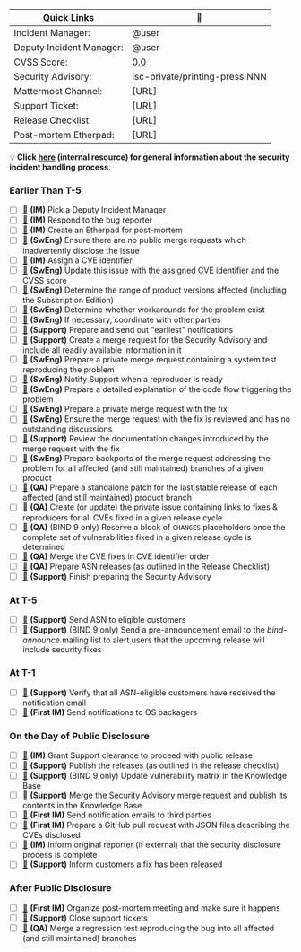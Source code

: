 <!--
THIS ISSUE TEMPLATE IS INTENDED ONLY FOR INTERNAL USE.

If the bug you are reporting is potentially security-related - for example,
if it involves an assertion failure or other crash in `named` that can be
triggered repeatedly - then please make sure that you make the new issue
confidential!
-->
| Quick Links              | :link:                         |
| ------------------------ | ------------------------------ |
| Incident Manager:        | @user                          |
| Deputy Incident Manager: | @user                          |
| CVSS Score:              | [0.0][cvss_score]              |
| Security Advisory:       | isc-private/printing-press!NNN |
| Mattermost Channel:      | [URL]                          |
| Support Ticket:          | [URL]                          |
| Release Checklist:       | [URL]                          |
| Post-mortem Etherpad:    | [URL]                          |

[cvss_score]: https://nvd.nist.gov/vuln-metrics/cvss/v3-calculator?vector=AV:X/AC:X/PR:X/UI:X/S:X/C:X/I:X/A:X&version=3.1

:bulb: **Click [here][checklist_explanations] (internal resource) for general information about the security incident handling process.**

[checklist_explanations]: https://gitlab.isc.org/isc-private/bind9/-/wikis/Security-Incident-Handling-Checklist-Explanations

### Earlier Than T-5

  - [ ] [:link:][step_deputy]            **(IM)** Pick a Deputy Incident Manager
  - [ ] [:link:][step_respond]           **(IM)** Respond to the bug reporter
  - [ ] [:link:][step_etherpad]          **(IM)** Create an Etherpad for post-mortem
  - [ ] [:link:][step_public_mrs]        **(SwEng)** Ensure there are no public merge requests which inadvertently disclose the issue
  - [ ] [:link:][step_assign_cve_id]     **(IM)** Assign a CVE identifier
  - [ ] [:link:][step_note_cve_info]     **(SwEng)** Update this issue with the assigned CVE identifier and the CVSS score
  - [ ] [:link:][step_versions_affected] **(SwEng)** Determine the range of product versions affected (including the Subscription Edition)
  - [ ] [:link:][step_workarounds]       **(SwEng)** Determine whether workarounds for the problem exist
  - [ ] [:link:][step_coordinate]        **(SwEng)** If necessary, coordinate with other parties
  - [ ] [:link:][step_earliest]          **(Support)** Prepare and send out "earliest" notifications
  - [ ] [:link:][step_advisory_mr]       **(Support)** Create a merge request for the Security Advisory and include all readily available information in it
  - [ ] [:link:][step_reproducer_mr]     **(SwEng)** Prepare a private merge request containing a system test reproducing the problem
  - [ ] [:link:][step_notify_support]    **(SwEng)** Notify Support when a reproducer is ready
  - [ ] [:link:][step_code_analysis]     **(SwEng)** Prepare a detailed explanation of the code flow triggering the problem
  - [ ] [:link:][step_fix_mr]            **(SwEng)** Prepare a private merge request with the fix
  - [ ] [:link:][step_review_fix]        **(SwEng)** Ensure the merge request with the fix is reviewed and has no outstanding discussions
  - [ ] [:link:][step_review_docs]       **(Support)** Review the documentation changes introduced by the merge request with the fix
  - [ ] [:link:][step_backports]         **(SwEng)** Prepare backports of the merge request addressing the problem for all affected (and still maintained) branches of a given product
  - [ ] [:link:][step_patches]           **(QA)** Prepare a standalone patch for the last stable release of each affected (and still maintained) product branch
  - [ ] [:link:][step_meta_issue]        **(QA)** Create (or update) the private issue containing links to fixes & reproducers for all CVEs fixed in a given release cycle
  - [ ] [:link:][step_changes]           **(QA)** (BIND 9 only) Reserve a block of `CHANGES` placeholders once the complete set of vulnerabilities fixed in a given release cycle is determined
  - [ ] [:link:][step_merge_fixes]       **(QA)** Merge the CVE fixes in CVE identifier order
  - [ ] [:link:][step_asn_releases]      **(QA)** Prepare ASN releases (as outlined in the Release Checklist)
  - [ ] [:link:][step_finish_advisory]   **(Support)** Finish preparing the Security Advisory

### At T-5

  - [ ] [:link:][step_send_asn]          **(Support)** Send ASN to eligible customers
  - [ ] [:link:][step_preannouncement]   **(Support)** (BIND 9 only) Send a pre-announcement email to the *bind-announce* mailing list to alert users that the upcoming release will include security fixes

### At T-1

  - [ ] [:link:][step_verify_asn]        **(Support)** Verify that all ASN-eligible customers have received the notification email
  - [ ] [:link:][step_packager_emails]   **(First IM)** Send notifications to OS packagers

### On the Day of Public Disclosure

  - [ ] [:link:][step_clearance]         **(IM)** Grant Support clearance to proceed with public release
  - [ ] [:link:][step_publish]           **(Support)** Publish the releases (as outlined in the release checklist)
  - [ ] [:link:][step_matrix]            **(Support)** (BIND 9 only) Update vulnerability matrix in the Knowledge Base
  - [ ] [:link:][step_publish_advisory]  **(Support)** Merge the Security Advisory merge request and publish its contents in the Knowledge Base
  - [ ] [:link:][step_notifications]     **(First IM)** Send notification emails to third parties
  - [ ] [:link:][step_mitre]             **(First IM)** Prepare a GitHub pull request with JSON files describing the CVEs disclosed
  - [ ] [:link:][step_embargo_end]       **(IM)** Inform original reporter (if external) that the security disclosure process is complete
  - [ ] [:link:][step_customers]         **(Support)** Inform customers a fix has been released

### After Public Disclosure

  - [ ] [:link:][step_postmortem]        **(First IM)** Organize post-mortem meeting and make sure it happens
  - [ ] [:link:][step_tickets]           **(Support)** Close support tickets
  - [ ] [:link:][step_regression]        **(QA)** Merge a regression test reproducing the bug into all affected (and still maintained) branches

[step_deputy]:            https://gitlab.isc.org/isc-private/bind9/-/wikis/Security-Incident-Handling-Checklist-Explanations#pick-a-deputy-incident-manager
[step_respond]:           https://gitlab.isc.org/isc-private/bind9/-/wikis/Security-Incident-Handling-Checklist-Explanations#respond-to-the-bug-reporter
[step_etherpad]:          https://gitlab.isc.org/isc-private/bind9/-/wikis/Security-Incident-Handling-Checklist-Explanations#create-an-etherpad-for-post-mortem
[step_public_mrs]:        https://gitlab.isc.org/isc-private/bind9/-/wikis/Security-Incident-Handling-Checklist-Explanations#ensure-there-are-no-public-merge-requests-which-inadvertently-disclose-the-issue
[step_assign_cve_id]:     https://gitlab.isc.org/isc-private/bind9/-/wikis/Security-Incident-Handling-Checklist-Explanations#assign-a-cve-identifier
[step_note_cve_info]:     https://gitlab.isc.org/isc-private/bind9/-/wikis/Security-Incident-Handling-Checklist-Explanations#update-this-issue-with-the-assigned-cve-identifier-and-the-cvss-score
[step_versions_affected]: https://gitlab.isc.org/isc-private/bind9/-/wikis/Security-Incident-Handling-Checklist-Explanations#determine-the-range-of-product-versions-affected-including-the-subscription-edition
[step_workarounds]:       https://gitlab.isc.org/isc-private/bind9/-/wikis/Security-Incident-Handling-Checklist-Explanations#determine-whether-workarounds-for-the-problem-exist
[step_coordinate]:        https://gitlab.isc.org/isc-private/bind9/-/wikis/Security-Incident-Handling-Checklist-Explanations#if-necessary-coordinate-with-other-parties
[step_earliest]:          https://gitlab.isc.org/isc-private/bind9/-/wikis/Security-Incident-Handling-Checklist-Explanations#prepare-and-send-out-earliest-notifications
[step_advisory_mr]:       https://gitlab.isc.org/isc-private/bind9/-/wikis/Security-Incident-Handling-Checklist-Explanations#create-a-merge-request-for-the-security-advisory-and-include-all-readily-available-information-in-it
[step_reproducer_mr]:     https://gitlab.isc.org/isc-private/bind9/-/wikis/Security-Incident-Handling-Checklist-Explanations#prepare-a-private-merge-request-containing-a-system-test-reproducing-the-problem
[step_notify_support]:    https://gitlab.isc.org/isc-private/bind9/-/wikis/Security-Incident-Handling-Checklist-Explanations#notify-support-when-a-reproducer-is-ready
[step_code_analysis]:     https://gitlab.isc.org/isc-private/bind9/-/wikis/Security-Incident-Handling-Checklist-Explanations#prepare-a-detailed-explanation-of-the-code-flow-triggering-the-problem
[step_fix_mr]:            https://gitlab.isc.org/isc-private/bind9/-/wikis/Security-Incident-Handling-Checklist-Explanations#prepare-a-private-merge-request-with-the-fix
[step_review_fix]:        https://gitlab.isc.org/isc-private/bind9/-/wikis/Security-Incident-Handling-Checklist-Explanations#ensure-the-merge-request-with-the-fix-is-reviewed-and-has-no-outstanding-discussions
[step_review_docs]:       https://gitlab.isc.org/isc-private/bind9/-/wikis/Security-Incident-Handling-Checklist-Explanations#review-the-documentation-changes-introduced-by-the-merge-request-with-the-fix
[step_backports]:         https://gitlab.isc.org/isc-private/bind9/-/wikis/Security-Incident-Handling-Checklist-Explanations#prepare-backports-of-the-merge-request-addressing-the-problem-for-all-affected-and-still-maintained-branches-of-a-given-product
[step_patches]:           https://gitlab.isc.org/isc-private/bind9/-/wikis/Security-Incident-Handling-Checklist-Explanations#prepare-a-standalone-patch-for-the-last-stable-release-of-each-affected-and-still-maintained-product-branch
[step_meta_issue]:        https://gitlab.isc.org/isc-private/bind9/-/wikis/Security-Incident-Handling-Checklist-Explanations#create-or-update-the-private-issue-containing-links-to-fixes-reproducers-for-all-cves-fixed-in-a-given-release-cycle
[step_changes]:           https://gitlab.isc.org/isc-private/bind9/-/wikis/Security-Incident-Handling-Checklist-Explanations#bind-9-only-reserve-a-block-of-changes-placeholders-once-the-complete-set-of-vulnerabilities-fixed-in-a-given-release-cycle-is-determined
[step_merge_fixes]:       https://gitlab.isc.org/isc-private/bind9/-/wikis/Security-Incident-Handling-Checklist-Explanations#merge-the-cve-fixes-in-cve-identifier-order
[step_asn_releases]:      https://gitlab.isc.org/isc-private/bind9/-/wikis/Security-Incident-Handling-Checklist-Explanations#prepare-asn-releases-as-outlined-in-the-release-checklist
[step_finish_advisory]:   https://gitlab.isc.org/isc-private/bind9/-/wikis/Security-Incident-Handling-Checklist-Explanations#finish-preparing-the-security-advisory
[step_send_asn]:          https://gitlab.isc.org/isc-private/bind9/-/wikis/Security-Incident-Handling-Checklist-Explanations#send-asn-to-eligible-customers
[step_preannouncement]:   https://gitlab.isc.org/isc-private/bind9/-/wikis/Security-Incident-Handling-Checklist-Explanations#bind-9-only-send-a-pre-announcement-email-to-the-bind-announce-mailing-list-to-alert-users-that-the-upcoming-release-will-include-security-fixes
[step_verify_asn]:        https://gitlab.isc.org/isc-private/bind9/-/wikis/Security-Incident-Handling-Checklist-Explanations#verify-that-all-asn-eligible-customers-have-received-the-notification-email
[step_packager_emails]:   https://gitlab.isc.org/isc-private/bind9/-/wikis/Security-Incident-Handling-Checklist-Explanations#send-notifications-to-os-packagers
[step_clearance]:         https://gitlab.isc.org/isc-private/bind9/-/wikis/Security-Incident-Handling-Checklist-Explanations#grant-support-clearance-to-proceed-with-public-release
[step_publish]:           https://gitlab.isc.org/isc-private/bind9/-/wikis/Security-Incident-Handling-Checklist-Explanations#publish-the-releases-as-outlined-in-the-release-checklist
[step_matrix]:            https://gitlab.isc.org/isc-private/bind9/-/wikis/Security-Incident-Handling-Checklist-Explanations#bind-9-only-update-vulnerability-matrix-in-the-knowledge-base
[step_publish_advisory]:  https://gitlab.isc.org/isc-private/bind9/-/wikis/Security-Incident-Handling-Checklist-Explanations#merge-the-security-advisory-merge-request-and-publish-its-contents-in-the-knowledge-base
[step_notifications]:     https://gitlab.isc.org/isc-private/bind9/-/wikis/Security-Incident-Handling-Checklist-Explanations#send-notification-emails-to-third-parties
[step_mitre]:             https://gitlab.isc.org/isc-private/bind9/-/wikis/Security-Incident-Handling-Checklist-Explanations#prepare-a-github-pull-request-with-json-files-describing-the-cves-disclosed
[step_embargo_end]:       https://gitlab.isc.org/isc-private/bind9/-/wikis/Security-Incident-Handling-Checklist-Explanations#inform-original-reporter-if-external-that-the-security-disclosure-process-is-complete
[step_customers]:         https://gitlab.isc.org/isc-private/bind9/-/wikis/Security-Incident-Handling-Checklist-Explanations#inform-customers-a-fix-has-been-released
[step_postmortem]:        https://gitlab.isc.org/isc-private/bind9/-/wikis/Security-Incident-Handling-Checklist-Explanations#organize-post-mortem-meeting-and-make-sure-it-happens
[step_tickets]:           https://gitlab.isc.org/isc-private/bind9/-/wikis/Security-Incident-Handling-Checklist-Explanations#close-support-tickets
[step_regression]:        https://gitlab.isc.org/isc-private/bind9/-/wikis/Security-Incident-Handling-Checklist-Explanations#merge-a-regression-test-reproducing-the-bug-into-all-affected-and-still-maintained-branches
